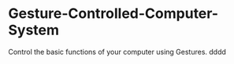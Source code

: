 # Gesture-Controlled-Computer-System
Control the basic functions of your computer using Gestures.
    dddd
